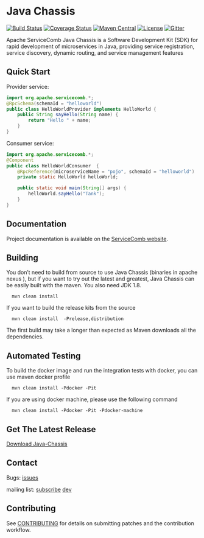 # Java Chassis  
[![Build Status](https://travis-ci.org/apache/servicecomb-java-chassis.svg?branch=master)](https://travis-ci.org/apache/servicecomb-java-chassis?branch=master) [![Coverage Status](https://coveralls.io/repos/github/apache/servicecomb-java-chassis/badge.svg?branch=master)](https://coveralls.io/github/apache/servicecomb-java-chassis?branch=master) [![Maven Central](https://maven-badges.herokuapp.com/maven-central/org.apache.servicecomb/java-chassis-core/badge.svg)](http://search.maven.org/#search%7Cga%7C1%7Corg.apache.servicecomb) [![License](https://img.shields.io/badge/license-Apache%202-4EB1BA.svg)](https://www.apache.org/licenses/LICENSE-2.0.html) [![Gitter](https://img.shields.io/badge/ServiceComb-Gitter-ff69b4.svg)](https://gitter.im/ServiceCombUsers/Lobby)  

Apache ServiceComb Java Chassis is a Software Development Kit (SDK) for rapid development of microservices in Java, providing service registration, service discovery, dynamic routing, and service management features

## Quick Start

Provider service:
```java
import org.apache.servicecomb.*;
@RpcSchema(schemaId = "helloworld")
public class HelloWorldProvider implements HelloWorld {
    public String sayHello(String name) {
        return "Hello " + name;
    }
}
```

Consumer service:
```java
import org.apache.servicecomb.*;
@Component
public class HelloWorldConsumer  {
	@RpcReference(microserviceName = "pojo", schemaId = "helloworld")
	private static HelloWorld helloWorld;

	public static void main(String[] args) {
		helloWorld.sayHello("Tank");
	}
}
```

## Documentation

Project documentation is available on the [ServiceComb website][servicecomb-website].

[servicecomb-website]: http://servicecomb.apache.org/

## Building

You don’t need to build from source to use Java Chassis (binaries in apache nexus ), but if you want to try out the latest and greatest, Java Chassis can be easily built with the maven.  You also need JDK 1.8.

      mvn clean install

If you want to build the release kits from the source

      mvn clean install  -Prelease,distribution

The first build may take a longer than expected as Maven downloads all the dependencies.

## Automated Testing

  To build the docker image and run the integration tests with docker, you can use maven docker profile

      mvn clean install -Pdocker -Pit

  If you are using docker machine, please use the following command

      mvn clean install -Pdocker -Pit -Pdocker-machine


## Get The Latest Release

[Download Java-Chassis](http://servicecomb.apache.org/release/java-chassis-downloads/)


## Contact

Bugs: [issues](https://issues.apache.org/jira/browse/SCB)

mailing list: [subscribe](mailto:dev-subscribe@servicecomb.apache.org)  [dev](https://lists.apache.org/list.html?dev@servicecomb.apache.org)


## Contributing

See [CONTRIBUTING](http://servicecomb.apache.org/developers/contributing) for details on submitting patches and the contribution workflow.
